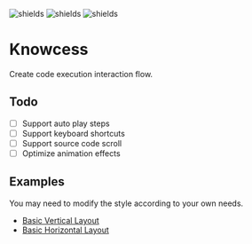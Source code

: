![shields](https://img.shields.io/npm/l/knowcess)
![shields](https://img.shields.io/npm/v/knowcess)
![shields](https://img.shields.io/npm/dm/knowcess)

# Knowcess

Create code execution interaction flow.

## Todo

- [ ] Support auto play steps
- [ ] Support keyboard shortcuts
- [ ] Support source code scroll
- [ ] Optimize animation effects

## Examples

You may need to modify the style according to your own needs.

- [Basic Vertical Layout](https://haiweilian.github.io/knowcess/examples/basic-vertical-layout.html)
- [Basic Horizontal Layout](https://haiweilian.github.io/knowcess/examples/basic-horizontal-layout.html)
